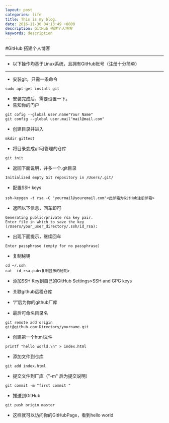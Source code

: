 ```yaml
---
layout: post
categories: life
title: This is my blog.
date: 2016-11-30 04:13:49 +0800
description: GitHub 搭建个人博客
keywords: description
---
```


#GitHub 搭建个人博客


---
- 以下操作均基于Linux系统，且拥有GitHub账号（注册十分简单）
----------

- 安装git，只需一条命令
```shell
sudo apt-get install git
```
- 安装完成后，需要设置一下。
- 告知你的门户
```shell
git cofig --global user.name"Your Name"
git config --global user.mail"mail@mail.com"
``` 
- 创建目录并进入
```shell
mkdir gittest
```
- 将目录变成git可管理的仓库
```shell
git init
```
- 返回下面说明，并多一个.git目录
```shell
Initialized empty Git repository in /Users/.git/
```
- 配置SSH keys
```shell
ssh-keygen -t rsa -C "yourmail@youremail.com"<此邮箱为GitHub注册邮箱>
```
 -  返回以下信息，回车即可
```shell
Generating public/private rsa key pair.
Enter file in which to save the key (/Users/your_user_directory/.ssh/id_rsa):
```
  - 出现下面提示，继续回车
```shell
Enter passphrase (empty for no passphrase)
```
 - 复制秘钥
```shell
cd ~/.ssh
cat  id_rsa.pub<复制显示的秘钥>
```
 - 添加SSH Key到自己的GitHub
Settings>SSH and GPG keys

 - 关联github远程仓库
- “/”后为你的github厂库
- 最后可命名目录名
```shell
git remote add origin 
git@github.com:Directory/yourname.git
```
- 创建第一个html文件
```shell
printf "hello world.\n" > index.html
```
- 添加文件到仓库
```shell
git add index.html
```
- 提交文件到厂库（"-m" 后为提交说明）
```shell
git commit -m "first commit "
```
- 推送到GitHub
```shell
git push origin master
```
- 这样就可以访问你的GitHubPage，看到hello world







